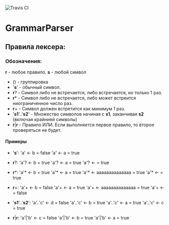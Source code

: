 ![Travis CI](https://travis-ci.org/LastSprint/GrammarParser.svg?branch=master)
# GrammarParser

## Правила лексера:
### Обозначения:
**r** - любое правило.
**s** - любой символ

- () - группировка
- '**s**' - обычный символ.
- **r**? - Символ либо не встречается, либо встречается, но только 1 раз.
- **r**\* - Символ либо не встречается, либо может встреится ниограниченное число раз.
- **r**+ - Символ должен встретится как минимум 1 раз.
- '**s1**'..'**s2**' - Множество символов начиная с **s1**, заканчивая **s2** (включая крайнией символы)
- **r**|**r** - Правило ИЛИ. Если выполняется первое правило, то второе проверяться не будет.

#### Примеры

- '**s**':
  'a' <- b = false
  'a' <- a = true
- **r**?:
  'a'? <- b = true
  'a'? <- a = true
  'a'? <- = true
- **r**\*:
  'a'* <- b = true
  'a'* <- a = true
  'a'* <- aaaaaaaaaaaaaa = true
  'a'* <- = true
- **r**+:
  'a'+ <- b = false
  'a'+ <- a = true
  'a'+ <- aaaaaaaaaaaaaa = true
  'a'+ <- = false
  
- '**s1**'..'**s2**':
  'a'..'c' <- d = false
  'a'..'c' <- b = true
  'a'..'c' <- a = true
  'a'..'c' <- c = true
  
- **r**|**r**:
  'a'|'b' <- c = false
  'a'|'b' <- b = true
  'a'|'b' <- a = true
